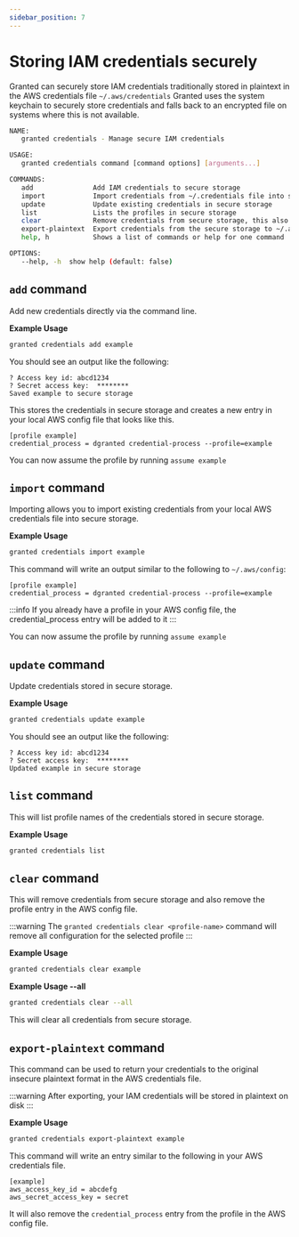 ```yaml
---
sidebar_position: 7
---
```


# Storing IAM credentials securely

Granted can securely store IAM credentials traditionally stored in plaintext in the AWS credentials file `~/.aws/credentials`
Granted uses the system keychain to securely store credentials and falls back to an encrypted file on systems where this is not available.

```bash
NAME:
   granted credentials - Manage secure IAM credentials

USAGE:
   granted credentials command [command options] [arguments...]

COMMANDS:
   add               Add IAM credentials to secure storage
   import            Import credentials from ~/.credentials file into secure storage
   update            Update existing credentials in secure storage
   list              Lists the profiles in secure storage
   clear             Remove credentials from secure storage, this also removes the associated profile entry from the AWS config file
   export-plaintext  Export credentials from the secure storage to ~/.aws/credentials file in plaintext
   help, h           Shows a list of commands or help for one command

OPTIONS:
   --help, -h  show help (default: false)
```

## `add` command

Add new credentials directly via the command line.

**Example Usage**

```bash
granted credentials add example
```

You should see an output like the following:

```
? Access key id: abcd1234
? Secret access key:  ********
Saved example to secure storage
```

This stores the credentials in secure storage and creates a new entry in your local AWS config file that looks like this.

```
[profile example]
credential_process = dgranted credential-process --profile=example
```

You can now assume the profile by running `assume example`

## `import` command

Importing allows you to import existing credentials from your local AWS credentials file into secure storage.

**Example Usage**

```bash
granted credentials import example
```

This command will write an output similar to the following to `~/.aws/config`:

```
[profile example]
credential_process = dgranted credential-process --profile=example
```

:::info
If you already have a profile in your AWS config file, the credential_process entry will be added to it
:::

You can now assume the profile by running `assume example`

## `update` command

Update credentials stored in secure storage.

**Example Usage**

```bash
granted credentials update example
```

You should see an output like the following:

```
? Access key id: abcd1234
? Secret access key:  ********
Updated example in secure storage
```

## `list` command

This will list profile names of the credentials stored in secure storage.

**Example Usage**

```bash
granted credentials list
```

## `clear` command

This will remove credentials from secure storage and also remove the profile entry in the AWS config file.

:::warning
The `granted credentials clear <profile-name>` command will remove all configuration for the selected profile
:::

**Example Usage**

```bash
granted credentials clear example
```

**Example Usage --all**

```bash
granted credentials clear --all
```

This will clear all credentials from secure storage.

## `export-plaintext` command

This command can be used to return your credentials to the original insecure plaintext format in the AWS credentials file.

:::warning
After exporting, your IAM credentials will be stored in plaintext on disk
:::

**Example Usage**

```bash
granted credentials export-plaintext example
```

This command will write an entry similar to the following in your AWS credentials file.

```
[example]
aws_access_key_id = abcdefg
aws_secret_access_key = secret
```

It will also remove the `credential_process` entry from the profile in the AWS config file.
